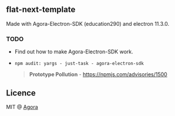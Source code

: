 ## flat-next-template

Made with Agora-Electron-SDK (education290) and electron 11.3.0.

### TODO

-   Find out how to make Agora-Electron-SDK work.
-   `npm audit: yargs - just-task - agora-electron-sdk`

    > **Prototype Pollution** - https://npmjs.com/advisories/1500

## Licence

MIT @ [Agora](https://agora.io)
